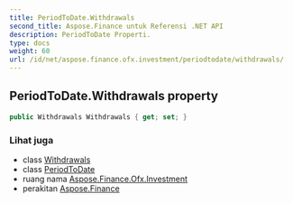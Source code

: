 ```yaml
---
title: PeriodToDate.Withdrawals
second_title: Aspose.Finance untuk Referensi .NET API
description: PeriodToDate Properti. 
type: docs
weight: 60
url: /id/net/aspose.finance.ofx.investment/periodtodate/withdrawals/
---
```

## PeriodToDate.Withdrawals property

```csharp
public Withdrawals Withdrawals { get; set; }
```

### Lihat juga

* class [Withdrawals](../../withdrawals/)
* class [PeriodToDate](../)
* ruang nama [Aspose.Finance.Ofx.Investment](../../periodtodate/)
* perakitan [Aspose.Finance](../../../)


